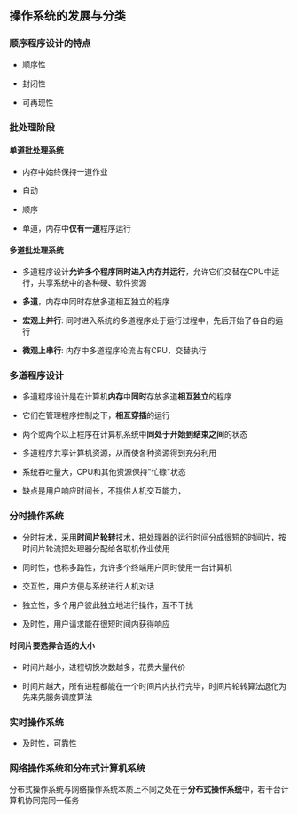 ## 操作系统的发展与分类

### 顺序程序设计的特点

- 顺序性

- 封闭性

- 可再现性

### 批处理阶段

#### 单道批处理系统

- 内存中始终保持一道作业

- 自动

- 顺序

- 单道，内存中**仅有一道**程序运行

#### 多道批处理系统

- 多道程序设计**允许多个程序同时进入内存并运行**，允许它们交替在CPU中运行，共享系统中的各种硬、软件资源

- **多道**，内存中同时存放多道相互独立的程序

- **宏观上并行**: 同时进入系统的多道程序处于运行过程中，先后开始了各自的运行

- **微观上串行**: 内存中多道程序轮流占有CPU，交替执行

### 多道程序设计

- 多道程序设计是在计算机**内存**中**同时**存放多道**相互独立**的程序

- 它们在管理程序控制之下，**相互穿插**的运行

- 两个或两个以上程序在计算机系统中**同处于开始到结束之间**的状态

- 多道程序共享计算机资源，从而使各种资源得到充分利用

- 系统吞吐量大，CPU和其他资源保持"忙碌"状态

- 缺点是用户响应时间长，不提供人机交互能力，

### 分时操作系统

- 分时技术，采用**时间片轮转**技术，把处理器的运行时间分成很短的时间片，按时间片轮流把处理器分配给各联机作业使用

- 同时性，也称多路性，允许多个终端用户同时使用一台计算机

- 交互性，用户方便与系统进行人机对话

- 独立性，多个用户彼此独立地进行操作，互不干扰

- 及时性，用户请求能在很短时间内获得响应

#### 时间片要选择合适的大小

- 时间片越小，进程切换次数越多，花费大量代价

- 时间片越大，所有进程都能在一个时间片内执行完毕，时间片轮转算法退化为先来先服务调度算法

### 实时操作系统

- 及时性，可靠性

### 网络操作系统和分布式计算机系统

分布式操作系统与网络操作系统本质上不同之处在于**分布式操作系统**中，若干台计算机协同完同一任务

